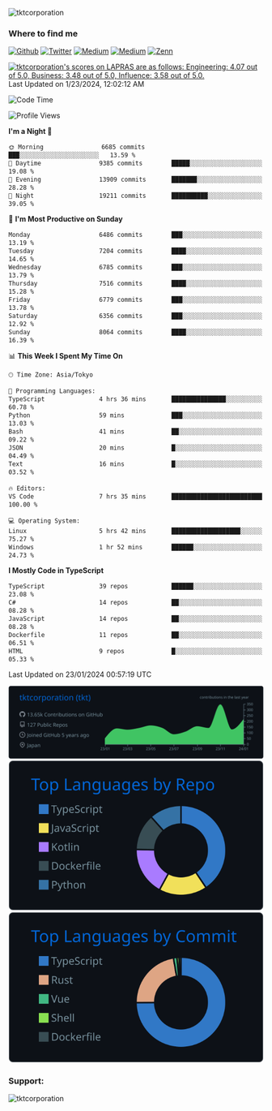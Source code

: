 <p align="left"> <img src="https://komarev.com/ghpvc/?username=tktcorporation&label=Profile%20views&color=0e75b6&style=flat" alt="tktcorporation" /> </p>

<h3>Where to find me</h3>
<p>
<a href="https://github.com/tktcorporation" target="_blank"><img alt="Github" src="https://img.shields.io/badge/GitHub-%2312100E.svg?&style=for-the-badge&logo=Github&logoColor=white" /></a>
<a href="https://twitter.com/tktcorporation" target="_blank"><img alt="Twitter" src="https://img.shields.io/badge/twitter-%231DA1F2.svg?&style=for-the-badge&logo=twitter&logoColor=white" /></a>
<a href="https://www.linkedin.com/in/tktcorporation" target="_blank"><img alt="Medium" src="https://img.shields.io/badge/linkdin-0a66c2.svg?&style=for-the-badge&logo=linkedin&logoColor=white" /></a>
<a href="https://qiita.com/tktcorporation" target="_blank"><img alt="Medium" src="https://img.shields.io/badge/qiita-55C500.svg?&style=for-the-badge&logo=qiita&logoColor=white" /></a>
<a href="https://zenn.dev/tktcorporation" target="_blank"><img alt="Zenn" src="https://img.shields.io/badge/Zenn-3EA8FF.svg?&style=for-the-badge&logo=Zenn&logoColor=white" /></a>
</p>

<!--START_SECTION:lapras-card-->
<p ><a href="https://lapras.com/public/tktcorporation" target="_blank" rel="noopener noreferrer"><img alt="tktcorporation's scores on LAPRAS are as follows: Engineering: 4.07 out of 5.0, Business: 3.48 out of 5.0, Influence: 3.58 out of 5.0." src="https://lapras-card-generator.vercel.app/api/svg?e=4.07&b=3.48&i=3.58&b1=%23232323&b2=%236d6d6d&i1=%23212121&i2=%23818181&l=en" width="300" ></a>  
Last Updated on 1/23/2024, 12:02:12 AM</p>
<!--END_SECTION:lapras-card-->
  
<!--START_SECTION:waka-->
![Code Time](http://img.shields.io/badge/Code%20Time-1%2C376%20hrs%201%20min-blue)

![Profile Views](http://img.shields.io/badge/Profile%20Views-0-blue)

**I'm a Night 🦉** 

```text
🌞 Morning                6685 commits        ███░░░░░░░░░░░░░░░░░░░░░░   13.59 % 
🌆 Daytime                9385 commits        █████░░░░░░░░░░░░░░░░░░░░   19.08 % 
🌃 Evening                13909 commits       ███████░░░░░░░░░░░░░░░░░░   28.28 % 
🌙 Night                  19211 commits       ██████████░░░░░░░░░░░░░░░   39.05 % 
```
📅 **I'm Most Productive on Sunday** 

```text
Monday                   6486 commits        ███░░░░░░░░░░░░░░░░░░░░░░   13.19 % 
Tuesday                  7204 commits        ████░░░░░░░░░░░░░░░░░░░░░   14.65 % 
Wednesday                6785 commits        ███░░░░░░░░░░░░░░░░░░░░░░   13.79 % 
Thursday                 7516 commits        ████░░░░░░░░░░░░░░░░░░░░░   15.28 % 
Friday                   6779 commits        ███░░░░░░░░░░░░░░░░░░░░░░   13.78 % 
Saturday                 6356 commits        ███░░░░░░░░░░░░░░░░░░░░░░   12.92 % 
Sunday                   8064 commits        ████░░░░░░░░░░░░░░░░░░░░░   16.39 % 
```


📊 **This Week I Spent My Time On** 

```text
🕑︎ Time Zone: Asia/Tokyo

💬 Programming Languages: 
TypeScript               4 hrs 36 mins       ███████████████░░░░░░░░░░   60.78 % 
Python                   59 mins             ███░░░░░░░░░░░░░░░░░░░░░░   13.03 % 
Bash                     41 mins             ██░░░░░░░░░░░░░░░░░░░░░░░   09.22 % 
JSON                     20 mins             █░░░░░░░░░░░░░░░░░░░░░░░░   04.49 % 
Text                     16 mins             █░░░░░░░░░░░░░░░░░░░░░░░░   03.52 % 

🔥 Editors: 
VS Code                  7 hrs 35 mins       █████████████████████████   100.00 % 

💻 Operating System: 
Linux                    5 hrs 42 mins       ███████████████████░░░░░░   75.27 % 
Windows                  1 hr 52 mins        ██████░░░░░░░░░░░░░░░░░░░   24.73 % 
```

**I Mostly Code in TypeScript** 

```text
TypeScript               39 repos            ██████░░░░░░░░░░░░░░░░░░░   23.08 % 
C#                       14 repos            ██░░░░░░░░░░░░░░░░░░░░░░░   08.28 % 
JavaScript               14 repos            ██░░░░░░░░░░░░░░░░░░░░░░░   08.28 % 
Dockerfile               11 repos            ██░░░░░░░░░░░░░░░░░░░░░░░   06.51 % 
HTML                     9 repos             █░░░░░░░░░░░░░░░░░░░░░░░░   05.33 % 
```




 Last Updated on 23/01/2024 00:57:19 UTC
<!--END_SECTION:waka-->

[![](https://raw.githubusercontent.com/tktcorporation/tktcorporation/master/profile-summary-card-output/github_dark/0-profile-details.svg)](https://github.com/vn7n24fzkq/github-profile-summary-cards)
[![](https://raw.githubusercontent.com/tktcorporation/tktcorporation/master/profile-summary-card-output/github_dark/1-repos-per-language.svg)](https://github.com/vn7n24fzkq/github-profile-summary-cards) [![](https://raw.githubusercontent.com/tktcorporation/tktcorporation/master/profile-summary-card-output/github_dark/2-most-commit-language.svg)](https://github.com/vn7n24fzkq/github-profile-summary-cards)

<h3 align="left">Support:</h3>
<p><a href="https://www.buymeacoffee.com/tktcorporation"> <img align="left" src="https://cdn.buymeacoffee.com/buttons/v2/default-yellow.png" height="50" width="210" alt="tktcorporation" /></a></p><br><br>
